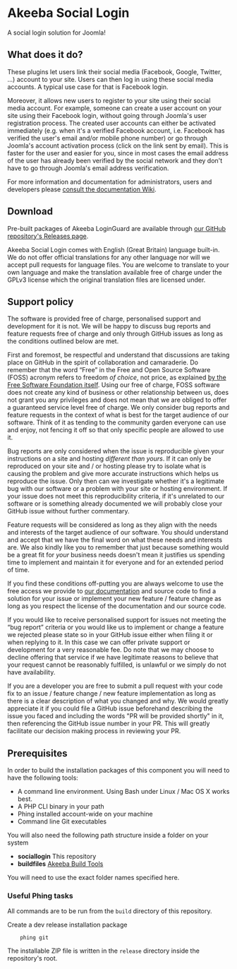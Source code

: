 # Akeeba Social Login

A social login solution for Joomla!

## What does it do?

These plugins let users link their social media (Facebook, Google, Twitter, ...) account to your site. Users can then log in using these social media accounts. A typical use case for that is Facebook login.

Moreover, it allows new users to register to your site using their social media account. For example, someone can create a user account on your site using their Facebook login, without going through Joomla's user registration process. The created user accounts can either be activated immediately (e.g. when it's a verified Facebook account, i.e. Facebook has verified the user's email and/or mobile phone number) or go through Joomla's account activation process (click on the link sent by email). This is faster for the user and easier for you, since in most cases the email address of the user has already been verified by the social network and they don't have to go through Joomla's email address verification.
 
For more information and documentation for administrators, users and developers please [consult the documentation Wiki](https://github.com/akeeba/sociallogin/wiki).

## Download

Pre-built packages of Akeeba LoginGuard are available through [our GitHub repository's Releases page](https://github.com/akeeba/sociallogin/releases).

Akeeba Social Login comes with English (Great Britain) language built-in. We do not offer official translations for any other language nor will we accept pull requests for language files. You are welcome to translate to your own language and make the translation available free of charge under the GPLv3 license which the original translation files are licensed under.

## Support policy

The software is provided free of charge, personalised support and development for it is not. We will be happy to discuss bug reports and feature requests free of charge and only through GitHub issues as long as the conditions outlined below are met.

First and foremost, be respectful and understand that discussions are taking place on GitHub in the spirit of collaboration and camaraderie. Do remember that the word “Free” in the Free and Open Source Software (FOSS) acronym refers to freedom _of choice_, not price, as explained [by the Free Software Foundation itself](https://www.gnu.org/philosophy/selling.en.html). Using our free of charge, FOSS software does not create any kind of business or other relationship between us, does not grant you any privileges and does not mean that we are obliged to offer a guaranteed service level free of charge. We only consider bug reports and feature requests in the context of what is best for the target audience of our software. Think of it as tending to the community garden everyone can use and enjoy, not fencing it off so that only specific people are allowed to use it.

Bug reports are only considered when the issue is reproducible given your instructions on a site and hosting _different than yours_. If it can only be reproduced on your site and / or hosting please try to isolate what is causing the problem and give more accurate instructions which helps us reproduce the issue. Only then can we investigate whether it's a legitimate bug with our software or a problem with your site or hosting environment. If your issue does not meet this reproducibility criteria, if it's unrelated to our software or is something already documented we will probably close your GitHub issue without further commentary.

Feature requests will be considered as long as they align with the needs and interests of the target audience of our software. You should understand and accept that we have the final word on what these needs and interests are. We also kindly like you to remember that just because something would be a great fit for _your_ business needs doesn't mean it justifies us spending time to implement and maintain it for everyone and for an extended period of time.

If you find these conditions off-putting you are always welcome to use the free access we provide to [our documentation](https://github.com/akeeba/loginguard/wiki) and source code to find a solution for your issue or implement your new feature / feature change as long as you respect the license of the documentation and our source code.

If you would like to receive personalised support for issues not meeting the “bug report” criteria or you would like us to implement or change a feature we rejected please state so in your GitHub issue either when filing it or when replying to it. In this case we can offer private support or development for a very reasonable fee. Do note that we may choose to decline offering that service if we have legitimate reasons to believe that your request cannot be reasonably fulfilled, is unlawful or we simply do not have availability. 

If you are a developer you are free to submit a pull request with your code fix to an issue / feature change / new feature implementation as long as there is a clear description of what you changed and why. We would greatly appreciate it if you could file a GitHub issue beforehand describing the issue you faced and including the words "PR will be provided shortly" in it, then referencing the GitHub issue number in your PR. This will greatly facilitate our decision making process in reviewing your PR.
 
## Prerequisites

In order to build the installation packages of this component you will need to have the following tools:

* A command line environment. Using Bash under Linux / Mac OS X works best.
* A PHP CLI binary in your path
* Phing installed account-wide on your machine
* Command line Git executables

You will also need the following path structure inside a folder on your system

* **sociallogin** This repository
* **buildfiles** [Akeeba Build Tools](https://github.com/akeeba/buildfiles)

You will need to use the exact folder names specified here.

### Useful Phing tasks

All commands are to be run from the `build` directory of this repository.

Create a dev release installation package

		phing git
		
The installable ZIP file is written in the `release` directory inside the repository's root.